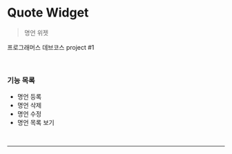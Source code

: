 # Quote Widget

> 명언 위젯

프로그래머스 데브코스 project #1

<br>

### 기능 목록
- 명언 등록
- 명언 삭제
- 명언 수정
- 명언 목록 보기

<br>

---

<br>

